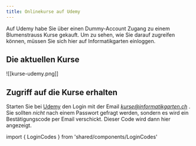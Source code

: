 ```yaml
---
title: Onlinekurse auf Udemy
---
```


Auf Udemy habe Sie über einen Dummy-Account Zugang zu einem Blumenstrauss Kurse gekauft. Um zu sehen, wie Sie darauf zugreifen können, müssen Sie sich hier auf Informatikgarten einloggen.

## Die aktuellen Kurse

![[kurse-udemy.png]]

## Zugriff auf die Kurse erhalten

<IsAuthenticated>

Starten Sie bei [Udemy](https://www.udemy.com/) den Login mit der Email *kurse@informatikgarten.ch* . Sie sollten *nicht* nach einem Passwort gefragt werden, sondern es wird ein Bestätigungscode per Email verschickt. Dieser Code wird dann hier angezeigt.

import { LoginCodes } from 'shared/components/LoginCodes'

<LoginCodes />

</IsAuthenticated>